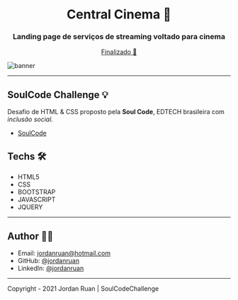 <h1 align="center">Central Cinema 🎥</h1>
<h3 align="center">Landing page de serviços de streaming voltado para cinema</h3>

<p align="center"><a href="https://jordanruan.github.io/centralcinema/" >Finalizado 🚀</a><p>

![banner](https://github.com/jordanruan/centralcinema/blob/main/assets/mockup-desktop.png?raw=true)

---

## SoulCode Challenge 💡

Desafio de HTML & CSS proposto pela <strong>Soul Code</strong>, EDTECH brasileira com <i>inclusão social.</i>

- <a href="https://soulcodeacademy.org/">SoulCode</a>

## Techs 🛠

- HTML5
- CSS
- BOOTSTRAP
- JAVASCRIPT
- JQUERY

---

## Author 👨‍💻

- Email: jordanruan@hotmail.com
- GitHub: [@jordanruan](https://github.com/jordanruan)
- LinkedIn: [@jordanruan](https://linkedin.com/in/jordanruan)

---

Copyright - 2021 Jordan Ruan | SoulCodeChallenge
